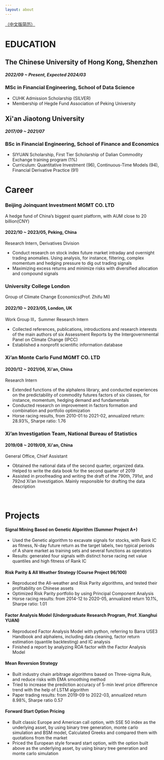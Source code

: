 ```yaml
---
layout: about
---
```

[（中文版简历）](https://fynnzhou.github.io/MySiteCN/)
# EDUCATION

## The Chinese University of Hong Kong, Shenzhen

##### 2022/09 ~ Present, Expected 2024/03

### MSc in Financial Engineering, School of Data Science

* CUHK Admission Scholarship (SILVER)
* Membership of Hegde Fund Association of Peking University

## Xi'an Jiaotong University

##### 2017/09 ~ 2021/07

### BSc in Financial Engineering, School of Finance and Economics

* SIYUAN Scholarship, First Tier Scholarship of Dalian Commodity Exchange training program (1%)
* Curriculum: Quantitative Investment (96), Continuous-Time Models (94), Financial Derivative Practice (91)

# Career

### Beijing Joinquant Investment MGMT CO. LTD

A hedge fund of China’s biggest quant platform, with AUM close to 20 billion(CNY)

#### 2022/10 ~ 2023/05, Peking, China

Research Intern, Derivatives Division

* Conduct research on stock index future market intraday and overnight trading anomalies. Using analysis, for instance, filtering, complex momentum and hedging pressure to dig out trading signals
* Maximizing excess returns and minimize risks with diversified allocation and compound signals

### University College London

Group of Climate Change Economics(Prof. Zhifu MI)

#### 2022/10 ~ 2023/05, London, UK

Work Group III，Summer Research Intern

* Collected references, publications, introductions and research interests of the main authors of six Assessment Reports by the Intergovernmental Panel on Climate Change (IPCC)
* Established a nonprofit scientific information database

### Xi’an Monte Carlo Fund MGMT CO. LTD

#### 2020/12 ~ 2021/06, Xi'an, China

Research Intern

* Extended functions of the alphalens library, and conducted experiences on the predictability of commodity futures factors of six classes, for instance, momentum, hedging demand and fundamentals
* Conducted research on improvement in factors formation and combination and portfolio optimization
* Horse racing results, from 2010-01 to 2021-02, annualized return: 28.93%, Sharpe ratio: 1.76

### Xi’an Investigation Team, National Bureau of Statistics

#### 2019/08 ~ 2019/09, Xi'an, China

General Office, Chief Assistant

* Obtained the national data of the second quarter, organized data. Helped to write the data book for the second quarter of 2019
* Assisted in proofreading and writing the draft of the 790th, 791st, and 792nd Xi’an Investigation. Mainly responsible for drafting the data description

<br/>

# Projects

#### Signal Mining Based on Genetic Algorithm (Summer Project A+)

* Used the Genetic algorithm to excavate signals for stocks, with Rank IC as fitness, N-day future return as the target labels, two typical periods of A share market as training sets and several functions as operators
* Results: generated four signals with distinct horse racing net value quantiles and high fitness of Rank IC

#### Risk Parity & All Weather Strategy (Course Project 96/100)

* Reproduced the All-weather and Risk Parity algorithms, and tested their profitability on Chinese assets
* Optimized Risk Parity portfolio by using Principal Component Analysis
* Horse racing results: from 2014-12 to 2020-05, annualized return 10.1%, Sharpe ratio: 1.01

#### Factor Analysis Model (Undergraduate Research Program, Prof. Xianghui YUAN)

* Reproduced Factor Analysis Model with python, referring to Barra USE3 Handbook and alphalens, including data cleaning, factor return estimation (quantile backtesting) and IC analysis
* Finished a report by analyzing ROA factor with the Factor Analysis Model

#### Mean Reversion Strategy

* Built industry chain arbitrage algorithms based on Three-sigma Rule, and reduce risks with EMA smoothing method
* Tried to increase the prediction accuracy of 5-min level price difference trend with the help of LSTM algorithm
* Paper trading results: from 2019-09 to 2022-03, annualized return 8.98%, Sharpe ratio 0.57

#### Forward Start Option Pricing

* Built classic Europe and American call option, with SSE 50 index as the underlying asset, by using binary tree generation, monte carlo simulation and BSM model, Calculated Greeks and compared them with quotations from the market
* Priced the European style forward start option, with the option built above as the underlying asset, by using binary tree generation and monte carlo simulation

